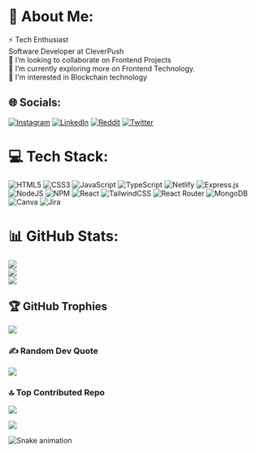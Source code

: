 # 💫 About Me:
⚡ Tech Enthusiast<br>Software Developer at CleverPush<br>👯 I’m looking to collaborate on Frontend Projects<br>🌱 I’m currently exploring more on Frontend Technology.<br>💬 I'm interested in Blockchain technology<br>


## 🌐 Socials:
[![Instagram](https://img.shields.io/badge/Instagram-%23E4405F.svg?logo=Instagram&logoColor=white)](https://instagram.com/sutras_remix) [![LinkedIn](https://img.shields.io/badge/LinkedIn-%230077B5.svg?logo=linkedin&logoColor=white)](https://linkedin.com/in/suraz-gaundel-2198a416a/) [![Reddit](https://img.shields.io/badge/Reddit-%23FF4500.svg?logo=Reddit&logoColor=white)](https://reddit.com/user/SurazGaundel) [![Twitter](https://img.shields.io/badge/Twitter-%231DA1F2.svg?logo=Twitter&logoColor=white)](https://twitter.com/@SurazGaundel) 

# 💻 Tech Stack:
![HTML5](https://img.shields.io/badge/html5-%23E34F26.svg?style=for-the-badge&logo=html5&logoColor=white) ![CSS3](https://img.shields.io/badge/css3-%231572B6.svg?style=for-the-badge&logo=css3&logoColor=white) ![JavaScript](https://img.shields.io/badge/javascript-%23323330.svg?style=for-the-badge&logo=javascript&logoColor=%23F7DF1E) ![TypeScript](https://img.shields.io/badge/typescript-%23007ACC.svg?style=for-the-badge&logo=typescript&logoColor=white) ![Netlify](https://img.shields.io/badge/netlify-%23000000.svg?style=for-the-badge&logo=netlify&logoColor=#00C7B7) ![Express.js](https://img.shields.io/badge/express.js-%23404d59.svg?style=for-the-badge&logo=express&logoColor=%2361DAFB) ![NodeJS](https://img.shields.io/badge/node.js-6DA55F?style=for-the-badge&logo=node.js&logoColor=white) ![NPM](https://img.shields.io/badge/NPM-%23000000.svg?style=for-the-badge&logo=npm&logoColor=white) ![React](https://img.shields.io/badge/react-%2320232a.svg?style=for-the-badge&logo=react&logoColor=%2361DAFB) ![TailwindCSS](https://img.shields.io/badge/tailwindcss-%2338B2AC.svg?style=for-the-badge&logo=tailwind-css&logoColor=white) ![React Router](https://img.shields.io/badge/React_Router-CA4245?style=for-the-badge&logo=react-router&logoColor=white) ![MongoDB](https://img.shields.io/badge/MongoDB-%234ea94b.svg?style=for-the-badge&logo=mongodb&logoColor=white) ![Canva](https://img.shields.io/badge/Canva-%2300C4CC.svg?style=for-the-badge&logo=Canva&logoColor=white) ![Jira](https://img.shields.io/badge/jira-%230A0FFF.svg?style=for-the-badge&logo=jira&logoColor=white)
# 📊 GitHub Stats:
![](https://github-readme-stats.vercel.app/api?username=surazgaundel&theme=bear&hide_border=false&include_all_commits=false&count_private=false)<br/>
![](https://github-readme-streak-stats.herokuapp.com/?user=surazgaundel&theme=bear&hide_border=false)<br/>
![](https://github-readme-stats.vercel.app/api/top-langs/?username=surazgaundel&theme=bear&hide_border=false&include_all_commits=false&count_private=false&layout=compact)

## 🏆 GitHub Trophies
![](https://github-profile-trophy.vercel.app/?username=surazgaundel&theme=onedark&no-frame=true&no-bg=true&margin-w=4)

### ✍️ Random Dev Quote
![](https://quotes-github-readme.vercel.app/api?type=horizontal&theme=radical)

### 🔝 Top Contributed Repo
![](https://github-contributor-stats.vercel.app/api?username=surazgaundel&limit=5&theme=dark&combine_all_yearly_contributions=true)

[![](https://visitcount.itsvg.in/api?id=surazgaundel&icon=0&color=0)](https://visitcount.itsvg.in)

![Snake animation](https://github.com/surazgaunde/surazgaundel/blob/output/github-contribution-grid-snake.svg)
